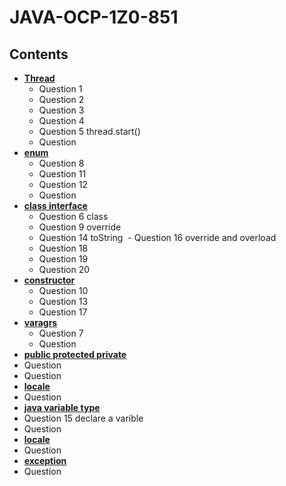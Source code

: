 # JAVA-OCP-1Z0-851
## Contents

- **[Thread](thread.md)**
  - Question 1
  - Question 2
  - Question 3
  - Question 4
  - Question 5 thread.start()
  - Question 
- **[enum](enum.md)**
  - Question 8
  - Question 11
  - Question 12
  - Question 
- **[class interface](object-oriented.md)** 
  - Question 6 class
  - Question 9 override 
  - Question 14 toString
  - Question 16 override and overload
  - Question 18 
  - Question 19
  - Question 20
- **[constructor](constructor.md)**
  - Question 10
  - Question 13
  - Question 17
- **[varagrs](argument.md)**
  - Question 7
  - Question 
- **[public protected private](object-oriented.md)** 
 - Question 
 - Question 
- **[locale](locale.md)** 
 - Question 
- **[java variable type](variable.md)** 
 - Question 15 declare a varible
 - Question 
- **[locale](object-oriented.md)** 
 - Question 
- **[exception](exception.md)** 
 - Question 
